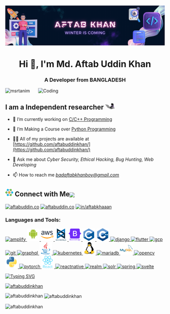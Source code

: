 [![MasterHead](https://github.com/aftabuddinkhan/aftabuddinkhan/blob/6c19887a2e9b4057d017e15c403b145cfeec6b57/Image/GitHub.gif)](https://github.com/aftabuddinkhan/)

<h1 align="center">Hi 👋, I'm Md. Aftab Uddin Khan</h1>
<h3 align="center">A Developer from BANGLADESH</h3>
<img align="right" alt="Coding" width="400" src="https://cdn.dribbble.com/users/1162077/screenshots/3848914/programmer.gif">

<p align="left"> <img src="https://komarev.com/ghpvc/?username=aftabuddinkhan&label=Profile%20views&color=0e75b6&style=flat" alt="msrtanim" /> </p>

## I am a Independent researcher <img src="https://github.com/aftabuddinkhan/aftabuddinkhan/blob/da5a9ca16f3aa198fc8c339e6a341207d3e9886f/Image/giphy-cat-keyTyper.webp" width="30">
- 🔭 I’m currently working on [C/C++ Programming](https://github.com/aftabuddinkhan/C-Programming)

- 📖 I’m Making a Course over [Python Programming](https://github.com/aftabuddinkhan/Python-Programming)

- 👨‍💻 All of my projects are available at [https://github.com/aftabuddinkhan/](https://github.com/aftabuddinkhan/)

- 💬 Ask me about *Cyber Security, Ethical Hacking, Bug Hunting, Web Developing*

- 📫 How to reach me *badaftabkhanboy@gmail.com*

## <img src="https://github.com/aftabuddinkhan/aftabuddinkhan/blob/da5a9ca16f3aa198fc8c339e6a341207d3e9886f/Image/giphy-network.webp" width="25"> Connect with Me<img align="center" src="./img/Handshake.gif" height="33px" />
<p align="left">
<a href="https://fb.com/aftabuddin.co" target="blank"><img align="center" src="https://raw.githubusercontent.com/rahuldkjain/github-profile-readme-generator/master/src/images/icons/Social/facebook.svg" alt="aftabuddin.co" height="30" width="40" /></a>
<a href="https://instagram.com/aftabuddin.co" target="blank"><img align="center" src="https://raw.githubusercontent.com/rahuldkjain/github-profile-readme-generator/master/src/images/icons/Social/instagram.svg" alt="aftabuddin.co" height="30" width="40" /></a>
<a href="https://linkedin.com/in/in/aftabkhaaan" target="blank"><img align="center" src="https://raw.githubusercontent.com/rahuldkjain/github-profile-readme-generator/master/src/images/icons/Social/linked-in-alt.svg" alt="in/aftabkhaaan" height="30" width="40" /></a></p>



<h3 align="left">Languages and Tools:</h3>
<p align="left"> <a href="https://aws.amazon.com/amplify/" target="_blank" rel="noreferrer"> <img src="https://docs.amplify.aws/assets/logo-dark.svg" alt="amplify" width="40" height="40"/> </a> <a href="https://developer.android.com" target="_blank" rel="noreferrer"> <img src="https://raw.githubusercontent.com/devicons/devicon/master/icons/android/android-original-wordmark.svg" alt="android" width="40" height="40"/> </a> <a href="https://aws.amazon.com" target="_blank" rel="noreferrer"> <img src="https://raw.githubusercontent.com/devicons/devicon/master/icons/amazonwebservices/amazonwebservices-original-wordmark.svg" alt="aws" width="40" height="40"/> </a> <a href="https://backbonejs.org" target="_blank" rel="noreferrer"> <img src="https://raw.githubusercontent.com/devicons/devicon/master/icons/backbonejs/backbonejs-original-wordmark.svg" alt="backbonejs" width="40" height="40"/> </a> <a href="https://getbootstrap.com" target="_blank" rel="noreferrer"> <img src="https://raw.githubusercontent.com/devicons/devicon/master/icons/bootstrap/bootstrap-plain-wordmark.svg" alt="bootstrap" width="40" height="40"/> </a> <a href="https://www.cprogramming.com/" target="_blank" rel="noreferrer"> <img src="https://raw.githubusercontent.com/devicons/devicon/master/icons/c/c-original.svg" alt="c" width="40" height="40"/> </a> <a href="https://www.w3schools.com/cpp/" target="_blank" rel="noreferrer"> <img src="https://raw.githubusercontent.com/devicons/devicon/master/icons/cplusplus/cplusplus-original.svg" alt="cplusplus" width="40" height="40"/> </a> <a href="https://www.djangoproject.com/" target="_blank" rel="noreferrer"> <img src="https://cdn.worldvectorlogo.com/logos/django.svg" alt="django" width="40" height="40"/> </a> <a href="https://flutter.dev" target="_blank" rel="noreferrer"> <img src="https://www.vectorlogo.zone/logos/flutterio/flutterio-icon.svg" alt="flutter" width="40" height="40"/> </a> <a href="https://cloud.google.com" target="_blank" rel="noreferrer"> <img src="https://www.vectorlogo.zone/logos/google_cloud/google_cloud-icon.svg" alt="gcp" width="40" height="40"/> </a> <a href="https://git-scm.com/" target="_blank" rel="noreferrer"> <img src="https://www.vectorlogo.zone/logos/git-scm/git-scm-icon.svg" alt="git" width="40" height="40"/> </a> <a href="https://graphql.org" target="_blank" rel="noreferrer"> <img src="https://www.vectorlogo.zone/logos/graphql/graphql-icon.svg" alt="graphql" width="40" height="40"/> </a> <a href="https://www.java.com" target="_blank" rel="noreferrer"> <img src="https://raw.githubusercontent.com/devicons/devicon/master/icons/java/java-original.svg" alt="java" width="40" height="40"/> </a> <a href="https://kubernetes.io" target="_blank" rel="noreferrer"> <img src="https://www.vectorlogo.zone/logos/kubernetes/kubernetes-icon.svg" alt="kubernetes" width="40" height="40"/> </a> <a href="https://www.linux.org/" target="_blank" rel="noreferrer"> <img src="https://raw.githubusercontent.com/devicons/devicon/master/icons/linux/linux-original.svg" alt="linux" width="40" height="40"/> </a> <a href="https://mariadb.org/" target="_blank" rel="noreferrer"> <img src="https://www.vectorlogo.zone/logos/mariadb/mariadb-icon.svg" alt="mariadb" width="40" height="40"/> </a> <a href="https://www.mysql.com/" target="_blank" rel="noreferrer"> <img src="https://raw.githubusercontent.com/devicons/devicon/master/icons/mysql/mysql-original-wordmark.svg" alt="mysql" width="40" height="40"/> </a> <a href="https://opencv.org/" target="_blank" rel="noreferrer"> <img src="https://www.vectorlogo.zone/logos/opencv/opencv-icon.svg" alt="opencv" width="40" height="40"/> </a> <a href="https://www.python.org" target="_blank" rel="noreferrer"> <img src="https://raw.githubusercontent.com/devicons/devicon/master/icons/python/python-original.svg" alt="python" width="40" height="40"/> </a> <a href="https://pytorch.org/" target="_blank" rel="noreferrer"> <img src="https://www.vectorlogo.zone/logos/pytorch/pytorch-icon.svg" alt="pytorch" width="40" height="40"/> </a> <a href="https://reactjs.org/" target="_blank" rel="noreferrer"> <img src="https://raw.githubusercontent.com/devicons/devicon/master/icons/react/react-original-wordmark.svg" alt="react" width="40" height="40"/> </a> <a href="https://reactnative.dev/" target="_blank" rel="noreferrer"> <img src="https://reactnative.dev/img/header_logo.svg" alt="reactnative" width="40" height="40"/> </a> <a href="https://realm.io/" target="_blank" rel="noreferrer"> <img src="https://raw.githubusercontent.com/bestofjs/bestofjs-webui/8665e8c267a0215f3159df28b33c365198101df5/public/logos/realm.svg" alt="realm" width="40" height="40"/> </a> <a href="https://lucene.apache.org/solr/" target="_blank" rel="noreferrer"> <img src="https://www.vectorlogo.zone/logos/apache_solr/apache_solr-icon.svg" alt="solr" width="40" height="40"/> </a> <a href="https://spring.io/" target="_blank" rel="noreferrer"> <img src="https://www.vectorlogo.zone/logos/springio/springio-icon.svg" alt="spring" width="40" height="40"/> </a> <a href="https://svelte.dev" target="_blank" rel="noreferrer"> <img src="https://upload.wikimedia.org/wikipedia/commons/1/1b/Svelte_Logo.svg" alt="svelte" width="40" height="40"/> </a> </p>

[![Typing SVG](https://readme-typing-svg.herokuapp.com?font=Fira+Code&pause=1000&random=false&width=435&lines=%F0%9F%91%8BHELLO+WORLD%2C+I'M+AFTAB%F0%9F%92%81%E2%80%8D%E2%99%82%EF%B8%8F;I'M+HERE+FOR+TO+HELP+YOU)](https://git.io/typing-svg)

<p align="left"> <a href="https://github.com/ryo-ma/github-profile-trophy"><img src="https://github-profile-trophy.vercel.app/?username=aftabuddinkhan" alt="aftabuddinkhan" /></a> </p>

<p><img align="left" src="https://github-readme-stats.vercel.app/api/top-langs?username=aftabuddinkhan&show_icons=true&locale=en&layout=compact" alt="aftabuddinkhan" /></p>

<p>&nbsp;<img align="center" src="https://github-readme-stats.vercel.app/api?username=aftabuddinkhan&show_icons=true&locale=en" alt="aftabuddinkhan" /></p>

<p><img align="center" src="https://github-readme-streak-stats.herokuapp.com/?user=aftabuddinkhan&" alt="aftabuddinkhan" /></p>
